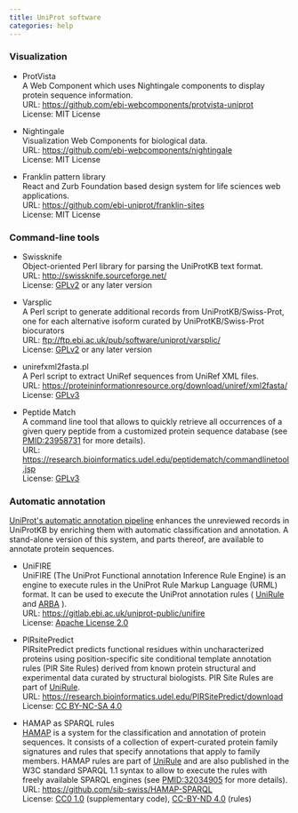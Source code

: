 ```yaml
---
title: UniProt software
categories: help
---
```


### Visualization

-   ProtVista  
    A Web Component which uses Nightingale components to display protein sequence information.  
    URL: <https://github.com/ebi-webcomponents/protvista-uniprot>  
    License: MIT License

<!-- -->

-   Nightingale  
    Visualization Web Components for biological data.  
    URL: <https://github.com/ebi-webcomponents/nightingale>  
    License: MIT License

<!-- -->

-   Franklin pattern library  
    React and Zurb Foundation based design system for life sciences web applications.  
    URL: <https://github.com/ebi-uniprot/franklin-sites>  
    License: MIT License

### Command-line tools

-   Swissknife  
    Object-oriented Perl library for parsing the UniProtKB text format.  
    URL: <http://swissknife.sourceforge.net/>  
    License: [GPLv2](https://www.gnu.org/licenses/old-licenses/gpl-2.0.en.html) or any later version

<!-- -->

-   Varsplic  
    A Perl script to generate additional records from UniProtKB/Swiss-Prot, one for each alternative isoform curated by UniProtKB/Swiss-Prot biocurators  
    URL: <ftp://ftp.ebi.ac.uk/pub/software/uniprot/varsplic/>  
    License: [GPLv2](https://www.gnu.org/licenses/old-licenses/gpl-2.0.en.html) or any later version

<!-- -->

-   unirefxml2fasta.pl  
    A Perl script to extract UniRef sequences from UniRef XML files.  
    URL: <https://proteininformationresource.org/download/uniref/xml2fasta/>  
    License: [GPLv3](https://www.gnu.org/licenses/gpl-3.0.html)

<!-- -->

-   Peptide Match  
    A command line tool that allows to quickly retrieve all occurrences of a given query peptide from a customized protein sequence database (see [PMID:23958731](https://pubmed.ncbi.nlm.nih.gov/23958731/) for more details).  
    URL: <https://research.bioinformatics.udel.edu/peptidematch/commandlinetool.jsp>  
    License: [GPLv3](https://www.gnu.org/licenses/gpl-3.0.html)

### Automatic annotation

[UniProt's automatic annotation pipeline](https://www.uniprot.org/help/automatic%5Fannotation) enhances the unreviewed records in UniProtKB by enriching them with automatic classification and annotation. A stand-alone version of this system, and parts thereof, are available to annotate protein sequences.

-   UniFIRE  
    UniFIRE (The UniProt Functional annotation Inference Rule Engine) is an engine to execute rules in the UniProt Rule Markup Language (URML) format. It can be used to execute the UniProt annotation rules ( [UniRule](https://www.uniprot.org/help/unirule) and [ARBA](https://www.uniprot.org/help/arba) ).  
    URL: <https://gitlab.ebi.ac.uk/uniprot-public/unifire>  
    License: [Apache License 2.0](http://www.apache.org/licenses/LICENSE-2.0)

<!-- -->

-   PIRsitePredict  
    PIRsitePredict predicts functional residues within uncharacterized proteins using position-specific site conditional template annotation rules (PIR Site Rules) derived from known protein structural and experimental data curated by structural biologists. PIR Site Rules are part of [UniRule](https://www.uniprot.org/help/unirule).  
    URL: <https://research.bioinformatics.udel.edu/PIRSitePredict/download>  
    License: [CC BY-NC-SA 4.0](https://creativecommons.org/licenses/by-nc-sa/4.0/)

<!-- -->

-   HAMAP as SPARQL rules  
    [HAMAP](https://hamap.expasy.org/) is a system for the classification and annotation of protein sequences. It consists of a collection of expert-curated protein family signatures and rules that specify annotations that apply to family members. HAMAP rules are part of [UniRule](https://www.uniprot.org/help/unirule) and are also published in the W3C standard SPARQL 1.1 syntax to allow to execute the rules with freely available SPARQL engines (see [PMID:32034905](https://pubmed.ncbi.nlm.nih.gov/32034905/) for more details).  
    URL: <https://github.com/sib-swiss/HAMAP-SPARQL>  
    License: [CC0 1.0](https://creativecommons.org/publicdomain/zero/1.0/) (supplementary code), [CC-BY-ND 4.0](https://creativecommons.org/licenses/by-nd/4.0/) (rules)
